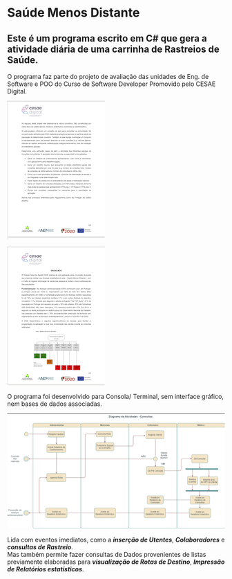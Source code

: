 # Saúde Menos Distante

## Este é um programa escrito em C# que gera a atividade diária de uma carrinha de Rastreios de Saúde.

O programa faz parte do projeto de avaliação das unidades de Eng. de Software e POO do Curso de Software Developer Promovido pelo CESAE Digital.


![Img](img1.png) <br>

![Foto do enunciado](img3.png) <br>


O programa foi desenvolvido para Consola/ Terminal, sem interface gráfico, nem bases de dados associadas.

![Diagramas_UML](img2.png)

Lida com eventos imediatos, como a ***inserção de Utentes***, ***Colaboradores*** e ***consultas de Rastreio***. <br>
Mas também permite fazer consultas de Dados provenientes de listas previamente elaboradas para ***visualização de Rotas de Destino***, 
***Impressão de Relatórios estatísticos***.

